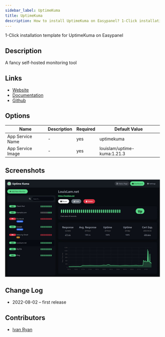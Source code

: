 ```yaml
---
sidebar_label: UptimeKuma
title: UptimeKuma
description: How to install UptimeKuma on Easypanel? 1-Click installation template for UptimeKuma on Easypanel
---
```


<!-- generated -->

1-Click installation template for UptimeKuma on Easypanel

## Description

A fancy self-hosted monitoring tool

## Links

- [Website](https://uptime.kuma.pet)
- [Documentation](https://github.com/louislam/uptime-kuma/wiki)
- [Github](https://github.com/louislam/uptime-kuma)

## Options

Name | Description | Required | Default Value
-|-|-|-
App Service Name | - | yes | uptimekuma
App Service Image | - | yes | louislam/uptime-kuma:1.21.3

## Screenshots

![UptimeKuma Screenshot](./assets/screenshot.jpg)

## Change Log

- 2022-08-02 – first release

## Contributors

- [Ivan Ryan](https://github.com/ivanonpc-22)
